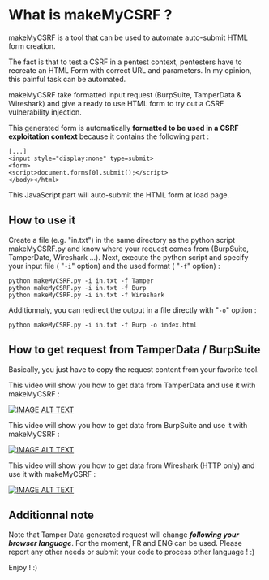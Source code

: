# What is makeMyCSRF ? 
makeMyCSRF is a tool that can be used to automate auto-submit HTML form creation.

The fact is that to test a CSRF in a pentest context, pentesters have to recreate an HTML Form with correct URL and parameters. In my opinion, this painful task can be automated.

makeMyCSRF take formatted input request (BurpSuite, TamperData & Wireshark) and give a ready to use HTML form to try out a CSRF vulnerability injection.

This generated form is automatically **formatted to be used in a CSRF exploitation context** because it contains the following part :
```
[...]
<input style="display:none" type=submit>
<form>
<script>document.forms[0].submit();</script>
</body></html>
```

This JavaScript part will auto-submit the HTML form at load page.

## How to use it

Create a file (e.g. "in.txt") in the same directory as the python script makeMyCSRF.py and know where your request comes from (BurpSuite, TamperDate, Wireshark ...). Next, execute the python script and specify your input file  ( "`-i`" option) and the used format ( "`-f`" option) : 
```
python makeMyCSRF.py -i in.txt -f Tamper
python makeMyCSRF.py -i in.txt -f Burp
python makeMyCSRF.py -i in.txt -f Wireshark

```

Additionnaly, you can redirect the output in a file directly with "`-o`" option : 
```
python makeMyCSRF.py -i in.txt -f Burp -o index.html
```
## How to get request from TamperData / BurpSuite

Basically, you just have to copy the request content from your favorite tool.

This video will show you how to get data from TamperData and use it with makeMyCSRF :

[![IMAGE ALT TEXT](http://img.youtube.com/vi/iRAc5slRGio/3.jpg)](https://www.youtube.com/watch?v=iRAc5slRGio "How to use makeMyCSRF with TamperData ")


This video will show you how to get data from BurpSuite and use it with makeMyCSRF :

[![IMAGE ALT TEXT](http://img.youtube.com/vi/FywHxX72u8Y/3.jpg)](https://youtu.be/FywHxX72u8Y "How to use makeMyCSRF with BurpSuite ")

This video will show you how to get data from Wireshark (HTTP only) and use it with makeMyCSRF :

[![IMAGE ALT TEXT](http://img.youtube.com/vi/lOnZydeqdGs/3.jpg)](https://youtu.be/lOnZydeqdGs "How to use makeMyCSRF with BurpSuite ")

## Additionnal note
Note that Tamper Data generated request will change ***following your browser language***. For the moment, FR and ENG can be used. Please report any other needs or submit your code to process other language ! :)

Enjoy ! :)
